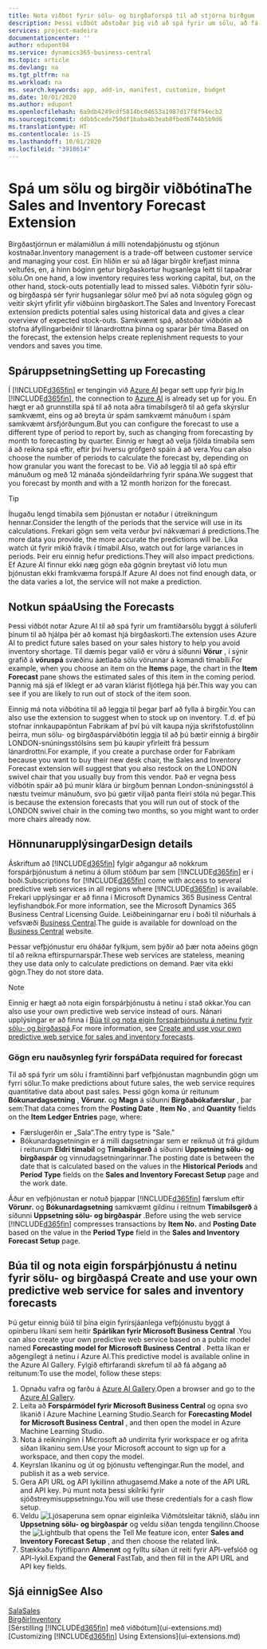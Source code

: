 ```yaml
---
title: Nota viðbót fyrir sölu- og birgðaforspá til að stjórna birðgum | Microsoft Docs
description: Þessi viðbót aðstoðar þig við að spá fyrir um sölu, að fá skýrara yfirlit yfir líkur á birgðaskorti og jafnvel að fá aðstoð við að stofna áfyllingarbeiðnir til lánardrottna.
services: project-madeira
documentationcenter: ''
author: edupont04
ms.service: dynamics365-business-central
ms.topic: article
ms.devlang: na
ms.tgt_pltfrm: na
ms.workload: na
ms. search.keywords: app, add-in, manifest, customize, budget
ms.date: 10/01/2020
ms.author: edupont
ms.openlocfilehash: 6a9db4249cdf5814bc04653a1987d17f8f94ecb2
ms.sourcegitcommit: ddbb5cede750df1baba4b3eab8fbed6744b5b9d6
ms.translationtype: HT
ms.contentlocale: is-IS
ms.lasthandoff: 10/01/2020
ms.locfileid: "3918614"
---
```

# <a name="the-sales-and-inventory-forecast-extension"></a><span data-ttu-id="3d934-103">Spá um sölu og birgðir viðbótina</span><span class="sxs-lookup"><span data-stu-id="3d934-103">The Sales and Inventory Forecast Extension</span></span>
<span data-ttu-id="3d934-104">Birgðastjórnun er málamiðlun á milli notendaþjónustu og stjónun kostnaðar.</span><span class="sxs-lookup"><span data-stu-id="3d934-104">Inventory management is a trade-off between customer service and managing your cost.</span></span> <span data-ttu-id="3d934-105">Ein hliðin er sú að lágar birgðir krefjast minna veltufés, en, á hinn bóginn getur birgðaskortur hugsanlega leitt til tapaðrar sölu.</span><span class="sxs-lookup"><span data-stu-id="3d934-105">On one hand, a low inventory requires less working capital, but, on the other hand, stock-outs potentially lead to missed sales.</span></span> <span data-ttu-id="3d934-106">Viðbótin fyrir sölu- og birgðaspá sér fyrir hugsanlegar sölur með því að nota söguleg gögn og veitir skýrt yfirlit yfir viðbúinn birgðaskort.</span><span class="sxs-lookup"><span data-stu-id="3d934-106">The Sales and Inventory Forecast extension predicts potential sales using historical data and gives a clear overview of expected stock-outs.</span></span> <span data-ttu-id="3d934-107">Samkvæmt spá, aðstoðar viðbótin að stofna áfyllingarbeiðnir til lánardrottna þinna og sparar þér tíma.</span><span class="sxs-lookup"><span data-stu-id="3d934-107">Based on the forecast, the extension helps create replenishment requests to your vendors and saves you time.</span></span>  

## <a name="setting-up-forecasting"></a><span data-ttu-id="3d934-108">Spáruppsetning</span><span class="sxs-lookup"><span data-stu-id="3d934-108">Setting up Forecasting</span></span>
<span data-ttu-id="3d934-109">Í [!INCLUDE[d365fin](includes/d365fin_md.md)] er tengingin við [Azure AI](https://azure.microsoft.com/overview/ai-platform/) þegar sett upp fyrir þig.</span><span class="sxs-lookup"><span data-stu-id="3d934-109">In [!INCLUDE[d365fin](includes/d365fin_md.md)], the connection to [Azure AI](https://azure.microsoft.com/overview/ai-platform/) is already set up for you.</span></span> <span data-ttu-id="3d934-110">En hægt er að grunnstilla spá til að nota aðra tímabilsgerð til að gefa skýrslur samkvæmt, eins og að breyta úr spám samkvæmt mánuðum í spám samkvæmt ársfjórðungum.</span><span class="sxs-lookup"><span data-stu-id="3d934-110">But you can configure the forecast to use a different type of period to report by, such as changing from forecasting by month to forecasting by quarter.</span></span> <span data-ttu-id="3d934-111">Einnig er hægt að velja fjölda tímabila sem á að reikna spá eftir, eftir því hversu grófgerð spáin á að vera.</span><span class="sxs-lookup"><span data-stu-id="3d934-111">You can also choose the number of periods to calculate the forecast by, depending on how granular you want the forecast to be.</span></span> <span data-ttu-id="3d934-112">Við að leggja til að spá eftir mánuðum og með 12 mánaða sjóndeildarhring fyrir spána.</span><span class="sxs-lookup"><span data-stu-id="3d934-112">We suggest that you forecast by month and with a 12 month horizon for the forecast.</span></span> 

> [!TIP]  
>   <span data-ttu-id="3d934-113">Íhugaðu lengd tímabila sem þjónustan er notaður í útreikningum hennar.</span><span class="sxs-lookup"><span data-stu-id="3d934-113">Consider the length of the periods that the service will use in its calculations.</span></span> <span data-ttu-id="3d934-114">Frekari gögn sem veita verður því nákvæmari á predictions.</span><span class="sxs-lookup"><span data-stu-id="3d934-114">The more data you provide, the more accurate the predictions will be.</span></span> <span data-ttu-id="3d934-115">Líka watch út fyrir mikið frávik í tímabil.</span><span class="sxs-lookup"><span data-stu-id="3d934-115">Also, watch out for large variances in periods.</span></span> <span data-ttu-id="3d934-116">Þeir eru einnig hefur predictions.</span><span class="sxs-lookup"><span data-stu-id="3d934-116">They will also impact predictions.</span></span> <span data-ttu-id="3d934-117">Ef Azure AI finnur ekki næg gögn eða gögnin breytast við lotu mun þjónustan ekki framkvæma forspá.</span><span class="sxs-lookup"><span data-stu-id="3d934-117">If Azure AI does not find enough data, or the data varies a lot, the service will not make a prediction.</span></span>

## <a name="using-the-forecasts"></a><span data-ttu-id="3d934-118">Notkun spáa</span><span class="sxs-lookup"><span data-stu-id="3d934-118">Using the Forecasts</span></span>
<span data-ttu-id="3d934-119">Þessi viðbót notar Azure AI til að spá fyrir um framtíðarsölu byggt á söluferli þínum til að hjálpa þér að komast hjá birgðaskorti.</span><span class="sxs-lookup"><span data-stu-id="3d934-119">The extension uses Azure AI to predict future sales based on your sales history to help you avoid inventory shortage.</span></span> <span data-ttu-id="3d934-120">Til dæmis þegar valið er vöru á síðunni **Vörur** , í sýnir grafið á **vöruspá** svæðinu áætlaða sölu vörunnar á komandi tímabili.</span><span class="sxs-lookup"><span data-stu-id="3d934-120">For example, when you choose an item on the **Items** page, the chart in the **Item Forecast** pane shows the estimated sales of this item in the coming period.</span></span> <span data-ttu-id="3d934-121">Þannig má sjá ef líklegt er að varan klárist fljótlega hjá þér.</span><span class="sxs-lookup"><span data-stu-id="3d934-121">This way you can see if you are likely to run out of stock of the item soon.</span></span>  

<span data-ttu-id="3d934-122">Einnig má nota viðbótina til að leggja til þegar þarf að fylla á birgðir.</span><span class="sxs-lookup"><span data-stu-id="3d934-122">You can also use the extension to suggest when to stock up on inventory.</span></span> <span data-ttu-id="3d934-123">T.d. ef þú stofnar innkaupapöntun Fabrikam af því þú vilt kaupa nýja skrifstofustólinn þeirra, mun sölu- og birgðaspárviðbótin leggja til að þú bætir einnig á birgðir LONDON-snúningsstólsins sem þú kaupir yfirleitt frá þessum lánardrottni.</span><span class="sxs-lookup"><span data-stu-id="3d934-123">For example, if you create a purchase order for Fabrikam because you want to buy their new desk chair, the Sales and Inventory Forecast extension will suggest that you also restock on the LONDON swivel chair that you usually buy from this vendor.</span></span> <span data-ttu-id="3d934-124">Það er vegna þess viðbótin spáir að þú munir klára úr birgðum þennan London-snúningsstól á næstu tveimur mánuðum, svo þú gætir viljað panta fleiri stóla nú þegar.</span><span class="sxs-lookup"><span data-stu-id="3d934-124">This is because the extension forecasts that you will run out of stock of the LONDON swivel chair in the coming two months, so you might want to order more chairs already now.</span></span>  

## <a name="design-details"></a><span data-ttu-id="3d934-125">Hönnunarupplýsingar</span><span class="sxs-lookup"><span data-stu-id="3d934-125">Design details</span></span>
<span data-ttu-id="3d934-126">Áskriftum að [!INCLUDE[d365fin](includes/d365fin_md.md)] fylgir aðgangur að nokkrum forspárþjónustum á netinu á öllum stöðum þar sem [!INCLUDE[d365fin](includes/d365fin_md.md)] er í boði.</span><span class="sxs-lookup"><span data-stu-id="3d934-126">Subscriptions for [!INCLUDE[d365fin](includes/d365fin_md.md)] come with access to several predictive web services in all regions where [!INCLUDE[d365fin](includes/d365fin_md.md)] is available.</span></span> <span data-ttu-id="3d934-127">Frekari upplýsingar er að finna í Microsoft Dynamics 365 Business Central leyfishandbók.</span><span class="sxs-lookup"><span data-stu-id="3d934-127">For more information, see the Microsoft Dynamics 365 Business Central Licensing Guide.</span></span> <span data-ttu-id="3d934-128">Leiðbeiningarnar eru í boði til niðurhals á vefsvæði [Business Central](https://dynamics.microsoft.com/en-us/business-central/overview/).</span><span class="sxs-lookup"><span data-stu-id="3d934-128">The guide is available for download on the [Business Central](https://dynamics.microsoft.com/en-us/business-central/overview/) website.</span></span> 

<span data-ttu-id="3d934-129">Þessar vefþjónustur eru óháðar fylkjum, sem þýðir að þær nota aðeins gögn til að reikna eftirspurnarspár.</span><span class="sxs-lookup"><span data-stu-id="3d934-129">These web services are stateless, meaning they use data only to calculate predictions on demand.</span></span> <span data-ttu-id="3d934-130">Þær vita ekki gögn.</span><span class="sxs-lookup"><span data-stu-id="3d934-130">They do not store data.</span></span>

> [!NOTE]  
>   <span data-ttu-id="3d934-131">Einnig er hægt að nota eigin forspárþjónustu á netinu í stað okkar.</span><span class="sxs-lookup"><span data-stu-id="3d934-131">You can also use your own predictive web service instead of ours.</span></span> <span data-ttu-id="3d934-132">Nánari upplýsingar er að finna í [Búa til og nota eigin forspárþjónustu á netinu fyrir sölu- og birgðaspá](#AnchorText).</span><span class="sxs-lookup"><span data-stu-id="3d934-132">For more information, see [Create and use your own predictive web service for sales and inventory forecasts](#AnchorText).</span></span> 

### <a name="data-required-for-forecast"></a><span data-ttu-id="3d934-133">Gögn eru nauðsynleg fyrir forspá</span><span class="sxs-lookup"><span data-stu-id="3d934-133">Data required for forecast</span></span>
<span data-ttu-id="3d934-134">Til að spá fyrir um sölu í framtíðinni þarf vefþjónustan magnbundin gögn um fyrri sölur.</span><span class="sxs-lookup"><span data-stu-id="3d934-134">To make predictions about future sales, the web service requires quantitative data about past sales.</span></span> <span data-ttu-id="3d934-135">Þessi gögn koma úr reitunum **Bókunardagsetning** , **Vörunr.** og **Magn** á síðunni **Birgðabókafærslur** , þar sem:</span><span class="sxs-lookup"><span data-stu-id="3d934-135">That data comes from the **Posting Date** , **Item No** , and **Quantity** fields on the **Item Ledger Entries** page, where:</span></span>
-    <span data-ttu-id="3d934-136">Færslugerðin er „Sala“.</span><span class="sxs-lookup"><span data-stu-id="3d934-136">The entry type is "Sale."</span></span>
- <span data-ttu-id="3d934-137">Bókunardagsetningin er á milli dagsetningar sem er reiknuð út frá gildum í reitunum **Eldri tímabil** og **Tímabilsgerð** á síðunni **Uppsetning sölu- og birgðaspár** og vinnudagsetningarinnar.</span><span class="sxs-lookup"><span data-stu-id="3d934-137">The posting date is between the date that is calculated based on the values in the **Historical Periods** and **Period Type** fields on the **Sales and Inventory Forecast Setup** page and the work date.</span></span>

<span data-ttu-id="3d934-138">Áður en vefþjónustan er notuð þjappar [!INCLUDE[d365fin](includes/d365fin_md.md)] færslum eftir **Vörunr.** og **Bókunardagsetning** samkvæmt gildinu í reitnum **Tímabilsgerð** á síðunni **Uppsetning sölu- og birgðaspár** .</span><span class="sxs-lookup"><span data-stu-id="3d934-138">Before using the web service [!INCLUDE[d365fin](includes/d365fin_md.md)] compresses transactions by **Item No.** and **Posting Date** based on the value in the **Period Type** field in the **Sales and Inventory Forecast Setup** page.</span></span>

## <a name="create-and-use-your-own-predictive-web-service-for-sales-and-inventory-forecasts"></a><span data-ttu-id="3d934-139"><a name="AnchorText"> </a>Búa til og nota eigin forspárþjónustu á netinu fyrir sölu- og birgðaspá</span><span class="sxs-lookup"><span data-stu-id="3d934-139"><a name="AnchorText"> </a>Create and use your own predictive web service for sales and inventory forecasts</span></span>
<span data-ttu-id="3d934-140">Þú getur einnig búið til þína eigin fyrirsjáanlega vefþjónustu byggt á opinberu líkani sem heitir **Spárlíkan fyrir Microsoft Business Central** .</span><span class="sxs-lookup"><span data-stu-id="3d934-140">You can also create your own predictive web service based on a public model named **Forecasting model for Microsoft Business Central** .</span></span> <span data-ttu-id="3d934-141">Þetta líkan er aðgengilegt á netinu í Azure AI.</span><span class="sxs-lookup"><span data-stu-id="3d934-141">This predictive model is available online in the Azure AI Gallery.</span></span> <span data-ttu-id="3d934-142">Fylgið eftirfarandi skrefum til að fá aðgang að reitunum:</span><span class="sxs-lookup"><span data-stu-id="3d934-142">To use the model, follow these steps:</span></span>  

1. <span data-ttu-id="3d934-143">Opnaðu vafra og farðu á [Azure AI Gallery](https://go.microsoft.com/fwlink/?linkid=828352).</span><span class="sxs-lookup"><span data-stu-id="3d934-143">Open a browser and go to the [Azure AI Gallery](https://go.microsoft.com/fwlink/?linkid=828352).</span></span>  
2. <span data-ttu-id="3d934-144">Leita að **Forspármódel fyrir Microsoft Business Central** og opna svo líkanið í Azure Machine Learning Studio.</span><span class="sxs-lookup"><span data-stu-id="3d934-144">Search for **Forecasting Model for Microsoft Business Central** , and then open the model in Azure Machine Learning Studio.</span></span>  
3. <span data-ttu-id="3d934-145">Nota á reikninginn í Microsoft að undirrita fyrir workspace er og afrita síðan líkaninu sem.</span><span class="sxs-lookup"><span data-stu-id="3d934-145">Use your Microsoft account to sign up for a workspace, and then copy the model.</span></span>  
4. <span data-ttu-id="3d934-146">Keyrslan líkaninu og út og þjónustu veftengingar.</span><span class="sxs-lookup"><span data-stu-id="3d934-146">Run the model, and publish it as a web service.</span></span>  
5. <span data-ttu-id="3d934-147">Gera API URL og API lykillinn athugasemd.</span><span class="sxs-lookup"><span data-stu-id="3d934-147">Make a note of the API URL and API key.</span></span> <span data-ttu-id="3d934-148">Þú munt nota þessi skilríki fyrir sjóðstreymisuppsetningu.</span><span class="sxs-lookup"><span data-stu-id="3d934-148">You will use these credentials for a cash flow setup.</span></span>  
6. <span data-ttu-id="3d934-149">Veldu ![Ljósaperuna sem opnar eiginleika Viðmótsleitar](media/ui-search/search_small.png "Segðu mér hvað þú vilt gera") táknið, sláðu inn **Uppsetning sölu- og birgðaspár** og veldu síðan tengda tengilinn.</span><span class="sxs-lookup"><span data-stu-id="3d934-149">Choose the ![Lightbulb that opens the Tell Me feature](media/ui-search/search_small.png "Tell me what you want to do") icon, enter **Sales and Inventory Forecast Setup** , and then choose the related link.</span></span>  
7. <span data-ttu-id="3d934-150">Stækkaðu flýtiflipann **Almennt** og fylltu síðan út reiti fyrir API-vefslóð og API-lykil.</span><span class="sxs-lookup"><span data-stu-id="3d934-150">Expand the **General** FastTab, and then fill in the API URL and API key fields.</span></span>  


## <a name="see-also"></a><span data-ttu-id="3d934-151">Sjá einnig</span><span class="sxs-lookup"><span data-stu-id="3d934-151">See Also</span></span>
[<span data-ttu-id="3d934-152">Sala</span><span class="sxs-lookup"><span data-stu-id="3d934-152">Sales</span></span>](sales-manage-sales.md)  
[<span data-ttu-id="3d934-153">Birgðir</span><span class="sxs-lookup"><span data-stu-id="3d934-153">Inventory</span></span>](inventory-manage-inventory.md)  
<span data-ttu-id="3d934-154">[Sérstilling [!INCLUDE[d365fin](includes/d365fin_md.md)] með viðbótum](ui-extensions.md)</span><span class="sxs-lookup"><span data-stu-id="3d934-154">[Customizing [!INCLUDE[d365fin](includes/d365fin_md.md)] Using Extensions](ui-extensions.md)</span></span>  
